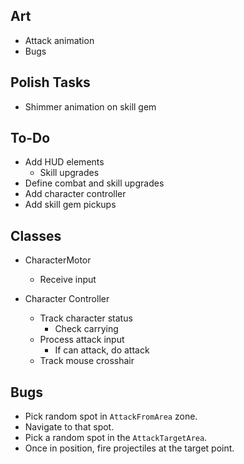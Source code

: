 ## Art

- Attack animation
- Bugs

## Polish Tasks

- Shimmer animation on skill gem

## To-Do

- Add HUD elements
  - Skill upgrades
- Define combat and skill upgrades
- Add character controller
- Add skill gem pickups

## Classes

- CharacterMotor

  - Receive input

- Character Controller
  - Track character status
    - Check carrying
  - Process attack input
    - If can attack, do attack
  - Track mouse crosshair

## Bugs

- Pick random spot in `AttackFromArea` zone.
- Navigate to that spot.
- Pick a random spot in the `AttackTargetArea`.
- Once in position, fire projectiles at the target point.
